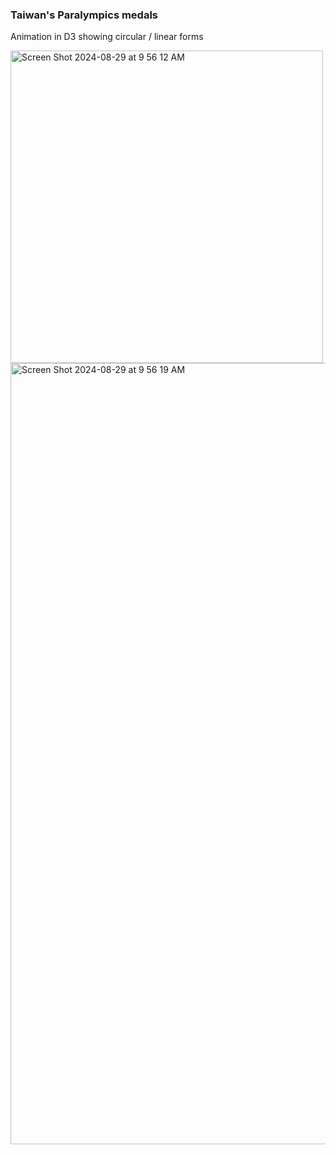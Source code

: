 ### Taiwan's Paralympics medals
Animation in D3 showing circular / linear forms

<img width="500" alt="Screen Shot 2024-08-29 at 9 56 12 AM" src="https://github.com/user-attachments/assets/4f50d494-357c-4c01-b811-27cd995db77d">

<img width="1250" alt="Screen Shot 2024-08-29 at 9 56 19 AM" src="https://github.com/user-attachments/assets/fd966dbb-42c5-403d-8c16-194285a46694">

